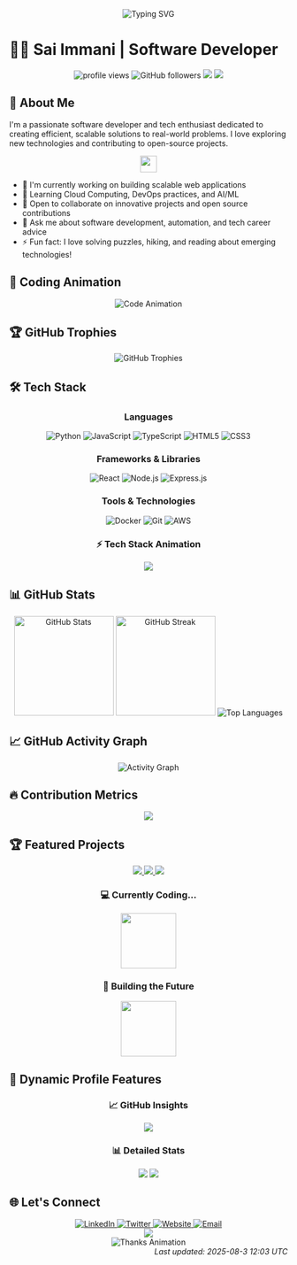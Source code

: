 <div align="center">
  <img src="https://readme-typing-svg.herokuapp.com?font=Architects+Daughter&color=7AF79A&size=30&lines=Hey!+I'm+Sai+Immani!;Developer+and+Tech+Enthusiast...;Welcome+to+my+GitHub+Profile!;Let's+build+something+amazing!" alt="Typing SVG" />
</div>

# 👨‍💻 Sai Immani | Software Developer

<div align="center">
  <img src="https://komarev.com/ghpvc/?username=saiimmani&label=Profile%20views&color=0e75b6&style=flat" alt="profile views" />
  <img alt="GitHub followers" src="https://img.shields.io/github/followers/saiimmani?label=Followers&style=social">
  <img src="https://img.shields.io/github/last-commit/saiimmani/saiimmani?label=Last%20Updated&color=blue">
  <img src="https://visitor-badge.laobi.icu/badge?page_id=saiimmani.saiimmani&left_color=green&right_color=red&left_text=Hello%20Visitors" />
</div>

## 🚀 About Me

I'm a passionate software developer and tech enthusiast dedicated to creating efficient, scalable solutions to real-world problems. I love exploring new technologies and contributing to open-source projects.

<div align="center">
  <img src="https://media.giphy.com/media/WUlplcMpOCEmTGBtBW/giphy.gif" width="30">
</div>

- 🔭 I'm currently working on building scalable web applications
- 🌱 Learning Cloud Computing, DevOps practices, and AI/ML
- 👯 Open to collaborate on innovative projects and open source contributions
- 💬 Ask me about software development, automation, and tech career advice
- ⚡ Fun fact: I love solving puzzles, hiking, and reading about emerging technologies!

## 🎯 Coding Animation

<div align="center">
  <img src="https://readme-typing-svg.herokuapp.com?font=Courier+New&size=18&pause=500&color=7AF79A&center=true&vCenter=true&width=500&height=60&lines=const+developer+=+'passionate';while(coding)+%7B+learn();+%7D;console.log('Building+the+future!');git+commit+-m+'Amazing+features'" alt="Code Animation" />
</div>

## 🏆 GitHub Trophies

<div align="center">
  <img src="https://github-profile-trophy.vercel.app/?username=saiimmani&theme=radical&no-frame=true&no-bg=false&margin-w=4&row=2&column=4" alt="GitHub Trophies" />
</div>

## 🛠 Tech Stack

<div align="center">
  
### Languages
![Python](https://img.shields.io/badge/Python-3776AB?style=for-the-badge&logo=python&logoColor=white)
![JavaScript](https://img.shields.io/badge/JavaScript-F7DF1E?style=for-the-badge&logo=javascript&logoColor=black)
![TypeScript](https://img.shields.io/badge/TypeScript-007ACC?style=for-the-badge&logo=typescript&logoColor=white)
![HTML5](https://img.shields.io/badge/HTML5-E34F26?style=for-the-badge&logo=html5&logoColor=white)
![CSS3](https://img.shields.io/badge/CSS3-1572B6?style=for-the-badge&logo=css3&logoColor=white)

### Frameworks & Libraries
![React](https://img.shields.io/badge/React-20232A?style=for-the-badge&logo=react&logoColor=61DAFB)
![Node.js](https://img.shields.io/badge/Node.js-339933?style=for-the-badge&logo=nodedotjs&logoColor=white)
![Express.js](https://img.shields.io/badge/Express.js-000000?style=for-the-badge&logo=express&logoColor=white)

### Tools & Technologies
![Docker](https://img.shields.io/badge/Docker-2CA5E0?style=for-the-badge&logo=docker&logoColor=white)
![Git](https://img.shields.io/badge/Git-F05032?style=for-the-badge&logo=git&logoColor=white)
![AWS](https://img.shields.io/badge/AWS-FF9900?style=for-the-badge&logo=amazonaws&logoColor=white)

### ⚡ Tech Stack Animation
<div align="center">
  <img src="https://skillicons.dev/icons?i=python,js,ts,react,nodejs,express,docker,git,aws,html,css,vscode&theme=dark" />
</div>

</div>

## 📊 GitHub Stats

<div align="center">
  <img src="https://github-readme-stats.vercel.app/api?username=saiimmani&show_icons=true&theme=radical&hide_border=true&count_private=true&include_all_commits=true" alt="GitHub Stats" height="180" />
  <img src="https://github-readme-streak-stats.herokuapp.com/?user=saiimmani&theme=radical&hide_border=true" alt="GitHub Streak" height="180" />
  
  <img src="https://github-readme-stats.vercel.app/api/top-langs/?username=saiimmani&layout=compact&theme=radical&hide_border=true" alt="Top Languages" />
</div>

## 📈 GitHub Activity Graph

<div align="center">
  <img src="https://github-readme-activity-graph.vercel.app/graph?username=saiimmani&theme=react-dark&bg_color=20232a&color=61dafb&line=61dafb&point=61dafb&area=true&hide_border=true" alt="Activity Graph" />
</div>

## 🔥 Contribution Metrics

<div align="center">
  <img src="https://metrics.lecoq.io/saiimmani?template=classic&base.header=0&base.activity=0&base.community=0&base.repositories=0&base.metadata=0&activity=1&activity.limit=5&activity.days=14&activity.filter=all&activity.visibility=all&activity.timestamps=false&config.timezone=UTC" />
</div>

## 🏆 Featured Projects

<div align="center">
  <a href="https://github.com/saiimmani/FaceRecognitionAttendanceSystem">
    <img src="https://github-readme-stats.vercel.app/api/pin/?username=saiimmani&repo=FaceRecognitionAttendanceSystem&theme=radical" />
  </a>
  <a href="https://github.com/saiimmani/BillingSystem">
    <img src="https://github-readme-stats.vercel.app/api/pin/?username=saiimmani&repo=BillingSystem&theme=radical" />
  </a>
  <a href="https://github.com/saiimmani/Book-Management-System">
    <img src="https://github-readme-stats.vercel.app/api/pin/?username=saiimmani&repo=Book-Management-System&theme=radical" />
  </a>
</div>


<div align="center">
  
### 💻 Currently Coding...
<img src="https://media.giphy.com/media/M9gbBd9nbDrOTu1Mqx/giphy.gif" width="100"/>

### 🚀 Building the Future
<img src="https://media.giphy.com/media/L1R1tvI9svkIWwpVYr/giphy.gif" width="100"/>

</div>

## 🌟 Dynamic Profile Features

<div align="center">

### 📈 GitHub Insights
<img src="https://github-profile-summary-cards.vercel.app/api/cards/profile-details?username=saiimmani&theme=radical" />

### 📊 Detailed Stats
<img src="https://github-profile-summary-cards.vercel.app/api/cards/stats?username=saiimmani&theme=radical" />
<img src="https://github-profile-summary-cards.vercel.app/api/cards/productive-time?username=saiimmani&theme=radical&utcOffset=8" />

</div>

## 🌐 Let's Connect

<div align="center">
  <a href="https://linkedin.com/in/sai-immani">
    <img src="https://img.shields.io/badge/LinkedIn-0077B5?style=for-the-badge&logo=linkedin&logoColor=white" alt="LinkedIn"/>
  </a>
  <a href="https://twitter.com/ImmaniSai">
    <img src="https://img.shields.io/badge/Twitter-1DA1F2?style=for-the-badge&logo=twitter&logoColor=white" alt="Twitter"/>
  </a>
  <a href="https://saiimmani.github.io/portfolio/">
    <img src="https://img.shields.io/badge/Website-4285F4?style=for-the-badge&logo=GoogleChrome&logoColor=white" alt="Website"/>
  </a>
  <a href="mailto:saichowdaryimmani@gmail.com">
    <img src="https://img.shields.io/badge/Email-D14836?style=for-the-badge&logo=gmail&logoColor=white" alt="Email"/>
  </a>
</div>


<div align="center">
  <img src="https://capsule-render.vercel.app/api?type=waving&color=gradient&customColorList=12,20,6,17,11&height=120&section=footer&animation=fadeIn" />
</div>


<div align="center">
  <img src="https://readme-typing-svg.herokuapp.com?font=Architects+Daughter&color=7AF79A&size=20&center=true&vCenter=true&width=600&lines=Thanks+for+visiting+my+profile!;Don't+forget+to+⭐+my+repositories;Let's+connect+and+build+amazing+things!;Happy+coding!+🚀" alt="Thanks Animation" />
</div>

<div align="right">
  <i>Last updated: 2025-08-3 12:03 UTC</i>
</div>

<!--
saiimmani/saiimmani is a ✨ special ✨ repository because its README.md appears on your GitHub profile.
-->
